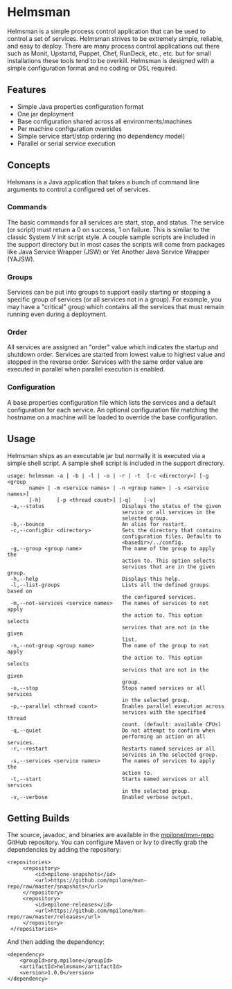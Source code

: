 # Helmsman

Helmsman is a simple process control application that can be used to control a set of services. Helmsman strives to be extremely simple, reliable, and easy to deploy. There are many process control applications out there such as Monit, Upstartd, Puppet, Chef, RunDeck, etc., etc. but for small installations these tools tend to be overkill. Helmsman is designed with a simple configuration format and no coding or DSL required.

## Features

* Simple Java properties configuration format
* One jar deployment
* Base configuration shared across all environments/machines
* Per machine configuration overrides
* Simple service start/stop ordering (no dependency model)
* Parallel or serial service execution

## Concepts

Helsmans is a Java application that takes a bunch of command line arguments to control a configured set of services.

### Commands

The basic commands for all services are start, stop, and status. The service (or script) must return a 0 on success, 1 on failure. This is similar to the classic System V init script style. A couple sample scripts are included in the support directory but in most cases the scripts will come from packages like Java Service Wrapper (JSW) or Yet Another Java Service Wrapper (YAJSW).

### Groups

Services can be put into groups to support easily starting or stopping a specific group of services (or all services not in a group). For example, you may have a "critical" group which contains all the services that must remain running even during a deployment.

### Order

All services are assigned an "order" value which indicates the startup and shutdown order. Services are started from lowest value to highest value and stopped in the reverse order. Services with the same order value are executed in parallel when parallel execution is enabled.

### Configuration

A base.properties configuration file which lists the services and a default configuration for each service. An optional configuration file matching the hostname on a machine will be loaded to override the base configuration.

## Usage

Helmsman ships as an executable jar but normally it is executed via a simple shell script. A sample shell script is included in the support directory.

    usage: helmsman -a | -b | -l | -o | -r | -t  [-c <directory>] [-g <group
           name> | -m <service names> | -n <group name> | -s <service names>]
           [-h]     [-p <thread count>] [-q]    [-v]
     -a,--status                         Displays the status of the given
                                         service or all services in the
                                         selected group.
     -b,--bounce                         An alias for restart.
     -c,--configDir <directory>          Sets the directory that contains
                                         configuration files. Defaults to
                                         <basedir>/../config.
     -g,--group <group name>             The name of the group to apply the
                                         action to. This option selects
                                         services that are in the given group.
     -h,--help                           Displays this help.
     -l,--list-groups                    Lists all the defined groups based on
                                         the configured services.
     -m,--not-services <service names>   The names of services to not apply
                                         the action to. This option selects
                                         services that are not in the given
                                         list.
     -n,--not-group <group name>         The name of the group to not apply
                                         the action to. This option selects
                                         services that are not in the given
                                         group.
     -o,--stop                           Stops named services or all services
                                         in the selected group.
     -p,--parallel <thread count>        Enables parallel execution across
                                         services with the specified thread
                                         count. (default: available CPUs)
     -q,--quiet                          Do not attempt to confirm when
                                         performing an action on all services.
     -r,--restart                        Restarts named services or all
                                         services in the selected group.
     -s,--services <service names>       The names of services to apply the
                                         action to.
     -t,--start                          Starts named services or all services
                                         in the selected group.
     -v,--verbose                        Enabled verbose output.

## Getting Builds

The source, javadoc, and binaries are available in the 
[mpilone/mvn-repo](https://github.com/mpilone/mvn-repo) GitHub repository. You
can configure Maven or Ivy to directly grab the dependencies by adding the repository:

    <repositories>
         <repository>
             <id>mpilone-snapshots</id>
             <url>https://github.com/mpilone/mvn-repo/raw/master/snapshots</url>
         </repository>
         <repository>
             <id>mpilone-releases</id>
             <url>https://github.com/mpilone/mvn-repo/raw/master/releases</url>
         </repository>
     </repositories>

And then adding the dependency:

    <dependency>
        <groupId>org.mpilone</groupId>
        <artifactId>helmsman</artifactId>
        <version>1.0.0</version>
    </dependency>